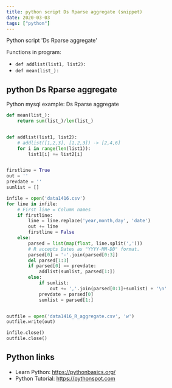 ```yaml
---
title: python script Ds Rparse aggregate (snippet)
date: 2020-03-03
tags: ["python"]
---
```

Python script 'Ds Rparse aggregate'

Functions in program: 
* `def addlist(list1, list2):`
* `def mean(list_):`

## python Ds Rparse aggregate

Python mysql example: Ds Rparse aggregate

```python
def mean(list_):
    return sum(list_)/len(list_)


def addlist(list1, list2):
    # addlist([1,2,3], [1,2,3]) -> [2,4,6]
    for i in range(len(list1)):
        list1[i] += list2[i]


firstline = True
out = ''
prevdate = ''
sumlist = []

infile = open('data1416.csv')
for line in infile:
    # First line = Column names
    if firstline:
        line = line.replace('year,month,day', 'date')
        out += line
        firstline = False
    else:
        parsed = list(map(float, line.split(',')))
        # R accepts Dates as "YYYY-MM-DD" format.
        parsed[0] = '-'.join(parsed[0:3])
        del parsed[1:3]
        if parsed[0] == prevdate:
            addlist(sumlist, parsed[1:])
        else:
            if sumlist:
                out += ','.join(parsed[0:1]+sumlist) + '\n'
            prevdate = parsed[0]
            sumlist = parsed[1:]


outfile = open('data1416_R_aggregate.csv', 'w')
outfile.write(out)

infile.close()
outfile.close()


```

## Python links

- Learn Python: https://pythonbasics.org/
- Python Tutorial: https://pythonspot.com
